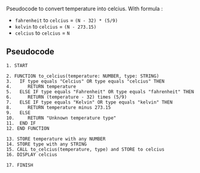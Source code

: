Pseudocode to convert temperature into celcius. With formula :
- `fahrenheit` to `celcius` = `(N - 32) * (5/9)`
- `kelvin` to `celcius` = `(N - 273.15)`
- `celcius` to `celcius` = `N`

## Pseudocode
```
1. START

2. FUNCTION to_celcius(temperature: NUMBER, type: STRING)
3.   IF type equals "Celcius" OR type equals "celcius" THEN
4.      RETURN temperature
5.   ELSE IF type equals "Fahrenheit" OR type equals "fahrenheit" THEN
6.      RETURN (temperature - 32) times (5/9)
7.   ELSE IF type equals "Kelvin" OR type equals "kelvin" THEN
8.      RETURN temperature minus 273.15
9.   ELSE
10.     RETURN "Unknown temperature type"
11.  END IF
12. END FUNCTION

13. STORE temperature with any NUMBER
14. STORE type with any STRING
15. CALL to_celcius(temperature, type) and STORE to celcius
16. DISPLAY celcius

17. FINISH
```
